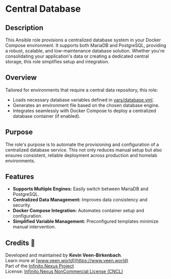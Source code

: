 # Central Database

## Description

This Ansible role provisions a centralized database system in your Docker Compose environment. It supports both MariaDB and PostgreSQL, providing a robust, scalable, and low-maintenance database solution. Whether you're consolidating your application's data or creating a dedicated central storage, this role simplifies setup and integration.

## Overview

Tailored for environments that require a central data repository, this role:
- Loads necessary database variables defined in [vars/database.yml](./vars/database.yml).
- Generates an environment file based on the chosen database engine.
- Integrates seamlessly with Docker Compose to deploy a centralized database container (if enabled).

## Purpose

The role's purpose is to automate the provisioning and configuration of a centralized database service. This not only reduces manual setup but also ensures consistent, reliable deployment across production and homelab environments.

## Features

- **Supports Multiple Engines:** Easily switch between MariaDB and PostgreSQL.
- **Centralized Data Management:** Improves data consistency and security.
- **Docker Compose Integration:** Automates container setup and configuration.
- **Simplified Variable Management:** Preconfigured templates minimize manual intervention.

## Credits 📝

Developed and maintained by **Kevin Veen-Birkenbach**.  
Learn more at [www.veen.world](https://www.veen.world)  
Part of the [Infinito.Nexus Project](https://github.com/kevinveenbirkenbach/infinito-nexus)  
License: [Infinito.Nexus NonCommercial License (CNCL)](https://s.veen.world/cncl)
